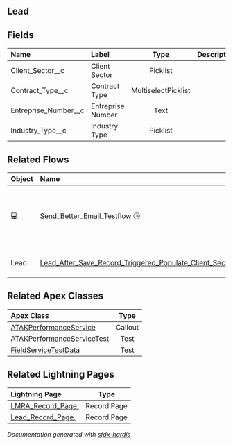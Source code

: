 ## Lead

<!-- Object description -->

## Fields

| Name      | Label | Type | Description |
| :-------- | :---- | :--: | :---------- | 
| Client_Sector__c | Client Sector | Picklist | <!-- --> |
| Contract_Type__c | Contract Type | MultiselectPicklist | <!-- --> |
| Entreprise_Number__c | Entreprise Number | Text | <!-- --> |
| Industry_Type__c | Industry Type | Picklist | <!-- --> |


## Related Flows

| Object | Name      | Type | Description |
| :----  | :-------- | :--: | :---------- | 
| 💻 | [Send_Better_Email_Testflow](../flows/Send_Better_Email_Testflow.md) [🕒](../flows/Send_Better_Email_Testflow-history.md) |  Screen Flow | A series of 5 examples for testing and demonstrating Send Better Email Action Component |
| Lead | [Lead_After_Save_Record_Triggered_Populate_Client_Sector_Industry_Type_on_Account](../flows/Lead_After_Save_Record_Triggered_Populate_Client_Sector_Industry_Type_on_Account.md) |  Record After Save | <!-- --> |


## Related Apex Classes

| Apex Class | Type |
| :----      | :--: | 
| [ATAKPerformanceService](../apex/ATAKPerformanceService.md) | Callout |
| [ATAKPerformanceServiceTest](../apex/ATAKPerformanceServiceTest.md) | Test |
| [FieldServiceTestData](../apex/FieldServiceTestData.md) | Test |


## Related Lightning Pages

| Lightning Page | Type |
| :----      | :--: | 
| [LMRA_Record_Page.](../pages/LMRA_Record_Page..md) |  Record Page |
| [Lead_Record_Page.](../pages/Lead_Record_Page..md) |  Record Page |


_Documentation generated with [sfdx-hardis](https://sfdx-hardis.cloudity.com)_
